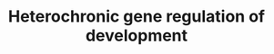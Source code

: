 ---
annotations:
- id: PW:0000650
  parent: signaling pathway
  type: Pathway Ontology
  value: signaling pathway pertinent to development
- id: PW:0000003
  parent: signaling pathway
  type: Pathway Ontology
  value: signaling pathway
authors:
- Kyook
- MaintBot
- Asios Olia
- Fehrhart
- Khanspers
- DeSl
- AlexanderPico
- Egonw
citedin: ''
communities: []
description: The heterochronic pathway, regulating larval development in Caenorhabditis
  elegans, is shown. Caenorhabditis elegans is a good model for studying heterochronic
  genes,due to its invariant cell lineages.  Heterochronic is associated with the
  development of cells or tissues at a "different" time relative to other developmental
  events. Changes in developmental timing are thought to be a driving force of morphological
  evolution.   Regulatory relationships shown here are supported by genetic data,
  but not all are direct.  Lin-42 is not shown, as its complex expression pattern
  and genetic interactions suggest that it acts at multiple steps through out the
  pathways, making its precise placement difficult. In the absence of ligand DAF-12
  represses let-7 family miRNAs.  Arrows indicate activation - Bars indicate repression.
last-edited: 2024-09-04
ndex: null
organisms:
- Caenorhabditis elegans
redirect_from:
- /index.php/Pathway:WP2227
- /instance/WP2227
- /instance/WP2227_r135403
revision: r135403
schema-jsonld:
- '@context': https://schema.org/
  '@id': https://wikipathways.github.io/pathways/WP2227.html
  '@type': Dataset
  creator:
    '@type': Organization
    name: WikiPathways
  description: The heterochronic pathway, regulating larval development in Caenorhabditis
    elegans, is shown. Caenorhabditis elegans is a good model for studying heterochronic
    genes,due to its invariant cell lineages.  Heterochronic is associated with the
    development of cells or tissues at a "different" time relative to other developmental
    events. Changes in developmental timing are thought to be a driving force of morphological
    evolution.   Regulatory relationships shown here are supported by genetic data,
    but not all are direct.  Lin-42 is not shown, as its complex expression pattern
    and genetic interactions suggest that it acts at multiple steps through out the
    pathways, making its precise placement difficult. In the absence of ligand DAF-12
    represses let-7 family miRNAs.  Arrows indicate activation - Bars indicate repression.
  keywords:
  - DAF-12
  - HBL-1
  - LIN-14
  - LIN-28
  - LIN-29
  - LIN-41
  - LIN-46
  - LIN-66
  license: CC0
  name: Heterochronic gene regulation of development
seo: CreativeWork
title: Heterochronic gene regulation of development
wpid: WP2227
---